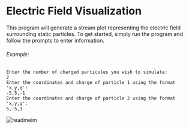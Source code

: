 # Electric Field Visualization
This program will generate a stream plot representing the
electric field surrounding static particles. To get started,
simply run the program and follow the prompts to enter information.

###### Example:

```
Enter the number of charged particules you wish to simulate:
2
Enter the coordinates and charge of particle 1 using the format 'x,y,q':
-5,5,-1
Enter the coordinates and charge of particle 2 using the format 'x,y,q':
5,-5,1
```
![readmeim](https://user-images.githubusercontent.com/47088251/202975312-7fb52e98-1164-4a1a-b0d8-7f2658588a07.jpg)
